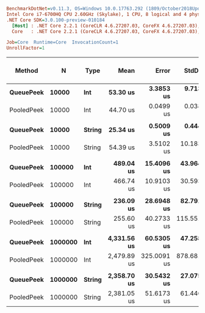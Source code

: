 ``` ini

BenchmarkDotNet=v0.11.3, OS=Windows 10.0.17763.292 (1809/October2018Update/Redstone5)
Intel Core i7-6700HQ CPU 2.60GHz (Skylake), 1 CPU, 8 logical and 4 physical cores
.NET Core SDK=3.0.100-preview-010184
  [Host] : .NET Core 2.2.1 (CoreCLR 4.6.27207.03, CoreFX 4.6.27207.03), 64bit RyuJIT
  Core   : .NET Core 2.2.1 (CoreCLR 4.6.27207.03, CoreFX 4.6.27207.03), 64bit RyuJIT

Job=Core  Runtime=Core  InvocationCount=1  
UnrollFactor=1  

```
|     Method |       N |   Type |        Mean |       Error |      StdDev |      Median | Ratio | RatioSD | Gen 0/1k Op | Gen 1/1k Op | Gen 2/1k Op | Allocated Memory/Op |
|----------- |-------- |------- |------------:|------------:|------------:|------------:|------:|--------:|------------:|------------:|------------:|--------------------:|
|  **QueuePeek** |   **10000** |    **Int** |    **53.30 us** |   **3.3853 us** |   **9.7132 us** |    **46.13 us** |  **1.00** |    **0.00** |           **-** |           **-** |           **-** |                   **-** |
| PooledPeek |   10000 |    Int |    44.70 us |   0.0499 us |   0.0389 us |    44.72 us |  0.87 |    0.13 |           - |           - |           - |                   - |
|            |         |        |             |             |             |             |       |         |             |             |             |                     |
|  **QueuePeek** |   **10000** | **String** |    **25.34 us** |   **0.5009 us** |   **0.4441 us** |    **25.62 us** |  **1.00** |    **0.00** |           **-** |           **-** |           **-** |                   **-** |
| PooledPeek |   10000 | String |    54.39 us |   3.5102 us |  10.1838 us |    54.91 us |  2.23 |    0.49 |           - |           - |           - |                   - |
|            |         |        |             |             |             |             |       |         |             |             |             |                     |
|  **QueuePeek** |  **100000** |    **Int** |   **489.04 us** |  **15.4096 us** |  **43.9646 us** |   **475.49 us** |  **1.00** |    **0.00** |           **-** |           **-** |           **-** |                   **-** |
| PooledPeek |  100000 |    Int |   466.74 us |  10.9103 us |  30.5936 us |   445.36 us |  0.96 |    0.10 |           - |           - |           - |                   - |
|            |         |        |             |             |             |             |       |         |             |             |             |                     |
|  **QueuePeek** |  **100000** | **String** |   **236.09 us** |  **28.6948 us** |  **82.7911 us** |   **247.67 us** |  **1.00** |    **0.00** |           **-** |           **-** |           **-** |                   **-** |
| PooledPeek |  100000 | String |   255.60 us |  40.2733 us | 115.5517 us |   249.70 us |  1.09 |    0.36 |           - |           - |           - |                   - |
|            |         |        |             |             |             |             |       |         |             |             |             |                     |
|  **QueuePeek** | **1000000** |    **Int** | **4,331.56 us** |  **60.5305 us** |  **47.2582 us** | **4,340.46 us** |  **1.00** |    **0.00** |           **-** |           **-** |           **-** |                   **-** |
| PooledPeek | 1000000 |    Int | 2,479.89 us | 325.0091 us | 878.6810 us | 2,502.83 us |  0.74 |    0.19 |           - |           - |           - |                   - |
|            |         |        |             |             |             |             |       |         |             |             |             |                     |
|  **QueuePeek** | **1000000** | **String** | **2,358.70 us** |  **30.5432 us** |  **27.0758 us** | **2,349.68 us** |  **1.00** |    **0.00** |           **-** |           **-** |           **-** |                   **-** |
| PooledPeek | 1000000 | String | 2,381.05 us |  51.6173 us |  61.4467 us | 2,352.80 us |  1.01 |    0.03 |           - |           - |           - |                   - |
